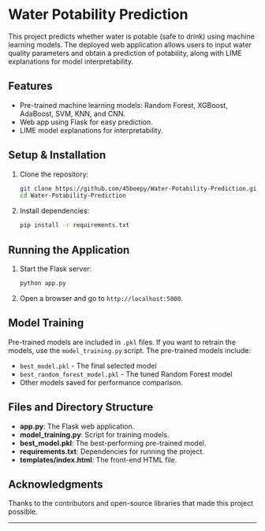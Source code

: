 # Water Potability Prediction

This project predicts whether water is potable (safe to drink) using machine learning models. The deployed web application allows users to input water quality parameters and obtain a prediction of potability, along with LIME explanations for model interpretability.

## Features
- Pre-trained machine learning models: Random Forest, XGBoost, AdaBoost, SVM, KNN, and CNN.
- Web app using Flask for easy prediction.
- LIME model explanations for interpretability.

## Setup & Installation

1. Clone the repository:
    ```bash
    git clone https://github.com/45beepy/Water-Potability-Prediction.git
    cd Water-Potability-Prediction
    ```

2. Install dependencies:
    ```bash
    pip install -r requirements.txt
    ```

## Running the Application

1. Start the Flask server:
    ```bash
    python app.py
    ```

2. Open a browser and go to `http://localhost:5000`.

## Model Training
Pre-trained models are included in `.pkl` files. If you want to retrain the models, use the `model_training.py` script. The pre-trained models include:

- `best_model.pkl` - The final selected model
- `best_random_forest_model.pkl` - The tuned Random Forest model
- Other models saved for performance comparison.

## Files and Directory Structure

- **app.py**: The Flask web application.
- **model_training.py**: Script for training models.
- **best_model.pkl**: The best-performing pre-trained model.
- **requirements.txt**: Dependencies for running the project.
- **templates/index.html**: The front-end HTML file.

## Acknowledgments
Thanks to the contributors and open-source libraries that made this project possible.

---
